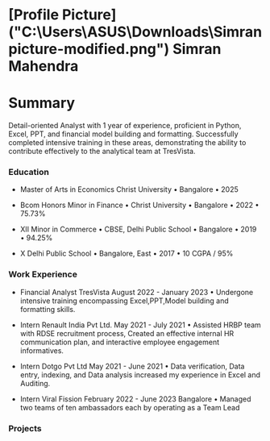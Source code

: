 # [Profile Picture]("C:\Users\ASUS\Downloads\Simran picture-modified.png") Simran Mahendra
# Summary
Detail-oriented Analyst with 1 year of experience, proficient in Python, Excel, PPT, and financial model building and formatting. Successfully completed intensive training in these areas, demonstrating the ability to contribute effectively to the analytical team at TresVista.

### Education
- Master of Arts in Economics
Christ University • Bangalore • 2025

- Bcom Honors
Minor in Finance • Christ University • Bangalore • 2022 • 75.73%

- XII
Minor in Commerce • CBSE, Delhi Public School • Bangalore • 2019 • 94.25%

- X
Delhi Public School • Bangalore, East • 2017 • 10 CGPA / 95%

### Work Experience
- Financial Analyst
TresVista	                      August 2022 - January 2023
•	Undergone intensive training encompassing Excel,PPT,Model building and formatting skills.

- Intern
Renault India Pvt Ltd.	              May 2021 - July 2021
•	Assisted HRBP team with RDSE recruitment process, Created an effective internal HR communication plan, and interactive employee engagement informatives.

- Intern
Dotgo Pvt Ltd	                May 2021 - June 2021
•	Data verification, Data entry, indexing, and Data analysis increased my experience in Excel and Auditing.

- Intern
Viral Fission	         February 2022 - June 2023 Bangalore
•	Managed two teams of ten ambassadors each by operating as a Team Lead

### Projects
